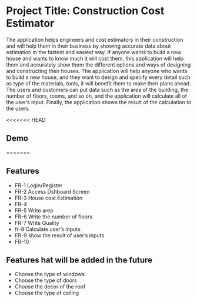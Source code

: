 # Project Title:  Construction Cost Estimator



The application helps engineers and cost estimators in their construction and will help them in their business by showing accurate data about estimation in the fastest and easiest way. If anyone wants to build a new house and wants to know much it will cost them, this application will help them and accurately show them the different options and ways of designing and constructing their houses. The application will help anyone who wants to build a new house, and they want to design and specify every detail such as type of the materials, tools, it will benefit them to make their plans ahead. The users and customers can put data such as the area of the building, the number of floors, rooms, and so on, and the application will calculate all of the user’s input. Finally, the application shows the result of the calculation to the users.




<<<<<<< HEAD
## Demo
=======


## Features

- FR-1 Login/Register
- FR-2 Access Dshboard Screen
- FR-3 House cost Estimation
- FR-4 
- FR-5 Write area 
- FR-6 Write the number of floors
- FR-7 Write Quality
- fr-8 Calculate user’s inputs
- FR-9 show the result of user’s inputs
- FR-10 



## Features hat will be added in the future 
-  Choose the type of windows 
-  Choose the type of doors
-  Choose the decor of the roof
-  Choose the type of ceiling






